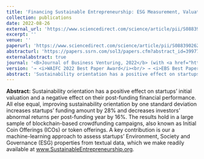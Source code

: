 ```yaml
---
title: 'Financing Sustainable Entrepreneurship: ESG Measurement, Valuation, and Performance'
collection: publications
date: 2022-08-26
external_url: 'https://www.sciencedirect.com/science/article/pii/S0883902622000702'
excerpt: ''
venue: ''
paperurl: 'https://www.sciencedirect.com/science/article/pii/S0883902622000702'
abstracturl: 'https://papers.ssrn.com/sol3/papers.cfm?abstract_id=3997723'
externalabstract: true
journal: '<B>Journal of Business Venturing, 2022</b> (with <a href="https://sasanm.de/">S. Mansouri</a>)'
version: '→ <i>WAIFC 2022 Best Paper Award</i><br/> → <i>EBS Best Paper Award 2023</i><br/> → <i>Academy of Management 2023 Best Paper Award on Sustainable Entrepreneurship sponsord by the Ewing Marion Kauffman Foundation</i>'
abstract: 'Sustainability orientation has a positive effect on startups’ initial valuation and a negative effect on their post-funding financial performance. All else equal, improving sustainability orientation by one standard deviation increases startups’ funding amount by 28% and decreases investors’ abnormal returns per post-funding year by 16%. The results hold in a large sample of blockchain-based crowdfunding campaigns, also known as Initial Coin Offerings (ICOs) or token offerings. A key contribution is our a machine-learning approach to assess startups’ Environment, Society and Governance (ESG) properties from textual data, which we make readily available at <a href="https://www.sustainableentrepreneurship.org/">www.SustainableEntrepreneurship.org</a>.'
---
```


<strong>Abstract:</strong> Sustainability orientation has a positive effect on startups’ initial valuation and a negative effect on their post-funding financial performance. All else equal, improving sustainability orientation by one standard deviation increases startups’ funding amount by 28% and decreases investors’ abnormal returns per post-funding year by 16%. The results hold in a large sample of blockchain-based crowdfunding campaigns, also known as Initial Coin Offerings (ICOs) or token offerings. A key contribution is our a machine-learning approach to assess startups’ Environment, Society and Governance (ESG) properties from textual data, which we make readily available at <a href="https://www.sustainableentrepreneurship.org/">www.SustainableEntrepreneurship.org</a>.

